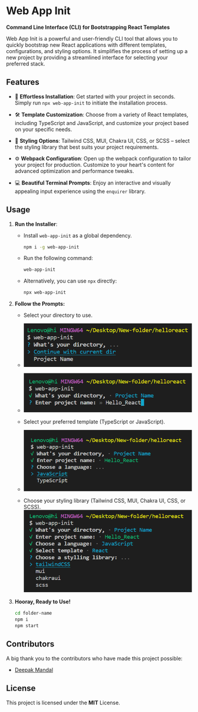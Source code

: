 # Web App Init

**Command Line Interface (CLI) for Bootstrapping React Templates**

Web App Init is a powerful and user-friendly CLI tool that allows you to quickly bootstrap new React applications with different templates, configurations, and styling options. It simplifies the process of setting up a new project by providing a streamlined interface for selecting your preferred stack.

## Features

- 🚀 **Effortless Installation**: Get started with your project in seconds. Simply run `npx web-app-init` to initiate the installation process.
- 🛠 **Template Customization**: Choose from a variety of React templates, including TypeScript and JavaScript, and customize your project based on your specific needs.

- 🎨 **Styling Options**: Tailwind CSS, MUI, Chakra UI, CSS, or SCSS – select the styling library that best suits your project requirements.

- ⚙️ **Webpack Configuration**: Open up the webpack configuration to tailor your project for production. Customize to your heart's content for advanced optimization and performance tweaks.

- 💻 **Beautiful Terminal Prompts**: Enjoy an interactive and visually appealing input experience using the `enquirer` library.

## Usage

1. **Run the Installer**:

   - Install `web-app-init` as a global dependency.
     ```bash
     npm i -g web-app-init
     ```
   - Run the following command:
     ```bash
     web-app-init
     ```
   - Alternatively, you can use `npx` directly:
     ```bash
     npx web-app-init
     ```

2. **Follow the Prompts:**

   - Select your directory to use.

   - ![Image 1](./img/s01.png)
   - ![Image 3](./img/s03.png)

   - Select your preferred template (TypeScript or JavaScript).
   - ![Image 4](./img/s04.png)

   - Choose your styling library (Tailwind CSS, MUI, Chakra UI, CSS, or SCSS).
     ![Image 5](./img/s05.png)

3. **Hooray, Ready to Use!**

   ```bash
   cd folder-name
   npm i
   npm start
   ```

## Contributors

A big thank you to the contributors who have made this project possible:

- [Deepak Mandal](https://github.com/deepumandal)

## License

This project is licensed under the **MIT** License.
